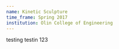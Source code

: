 ```yaml
---
name: Kinetic Sculpture
time_frame: Spring 2017
institution: Olin College of Engineering
---
```

testing testin 123
